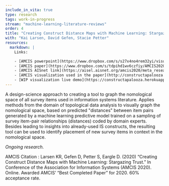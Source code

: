 ```yaml
---
include_in_vita: true
type: research
tags: work-in-progress
stream: "machine-learning-literature-reviews"
order: 4
title: "Creating Construct Distance Maps with Machine Learning: Stargazing Trust"
with: "Kai Larsen, David Gefen, Stacie Petter"
resources:
  markdown: |
    Links:

    - [AMCIS powerpoint](https://www.dropbox.com/s/s27x4no4rem32yi/visualization%20figures.pptx?dl=1)
    - [AMCIS paper](https://www.dropbox.com/s/tdpihd1wv6czfiy/AMCIS2020_Stargazing_CameraReady_20200424_Final%20-%20keplermapper_update.pdf?dl=1)
    - [AMCIS AISnet link](https://aisel.aisnet.org/amcis2020/meta_research_is/meta_research_is/4/)
    - [AMCIS visualization used in the paper](http://constructapalooza.herokuapp.com/trust/trust-slim.html)
    - [WIP visualization live demo](https://constructapalooza.herokuapp.com/visualizations/mapper_visualization_output-perc_overlap_.5-n_cubes_20.html)
---
```


A design-science approach to creating a tool to graph the nomological space of all survey items used
in information systems literature. Applies methods from the domain of topological data analysis to visually graph the
nomological space, based on predicted "distances" between item pairs generated by a machine learning predictive model
trained on a sampling of survey item-pair relationships (distances) coded by domain experts. Besides leading
to insights into already-used IS constructs, the resulting tool can be used to identify placement of new survey items
in context in the nomological space.

_Ongoing research._

AMCIS Citation
: Larsen KR, Gefen D, Petter S, Eargle D. (2020) “Creating Construct Distance Maps with Machine Learning: Stargazing Trust.” In Conference of the Association for Information Systems (AMCIS 2020). Online. Awarded AMCIS’ “Best Completed Paper” for 2020. 60% acceptance rate.
